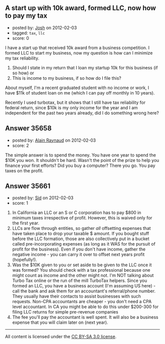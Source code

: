 ## A start up with 10k award, formed LLC, now how to pay my tax

- posted by: [Josh](https://stackexchange.com/users/-1/16165-josh) on 2012-02-03
- tagged: `tax`, `llc`
- score: 0

I have a start up that received 10k award from a business competition.  I formed LLC to start my business, now my question is how can I minimize my tax reliability.

1) Should I state in my return that I loan my startup 10k for this business (if so how)
or 
2) This is income to my business, if so how do I file this?

About myself, I'm a recent graduated student with no income or work, I have $11k of student loan on me (which I can pay off monthly in 10 years).

Recently I used turbotax, but it shows that I still have tax reliability for federal return, since $10k is my only income for the year and I am independent for the past two years already, did I do something wrong here?



## Answer 35658

- posted by: [Alain Raynaud](https://stackexchange.com/users/-1/502-alain-raynaud) on 2012-02-03
- score: 2

The simple answer is to spend the money. You have one year to spend the $10K you won. It shouldn't be hard. Wasn't the point of the prize to help you finance your first efforts? Did you buy a computer? There you go. You pay taxes on the profit.


## Answer 35661

- posted by: [Sid](https://stackexchange.com/users/-1/13800-sid) on 2012-02-03
- score: 1

1. In California an LLC or an S or C corporation has to pay $800 in minimum taxes irrespective of profit. However, this is waived only for the first year.
2. LLCs are flow through entities, so gather *all* offsetting expenses that have taken  place to drop your taxable $ amount. If you bought stuff before the LLC formation, those are also collectively put in a bucket called pre-incorporating expenses (as long as it WAS for the pursuit of profit for the business). Even if you don't have income, gather the negative income - you can carry it over to offset next years profit (hopefully!).
3. Was the $10K given to you or set aside to be given to the LLC once it was formed? You should check with a tax professional because one might count as income and the other might not. I'm NOT talking about Turbo Tax online or the run of the mill TurboTax helpers. Since you formed an LLC, you have a business account (I'm assuming US here) - call the bank and ask them for an accountant's referral/phone number. They usually have their contacts to assist businesses with such requests. Non-CPA accountants are cheaper - you don't need a CPA level accountant. In CA you might be able to do this under $200-300 for filing LLC returns for simple pre-revenue companies
4. The fee you'll pay the accountant is well spent. It will also be a business expense that you will claim later on (next year).



---

All content is licensed under the [CC BY-SA 3.0 license](https://creativecommons.org/licenses/by-sa/3.0/).
